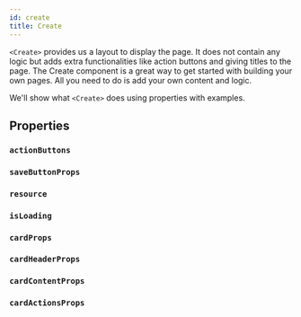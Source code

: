 ```yaml
---
id: create
title: Create
---
```


`<Create>` provides us a layout to display the page. It does not contain any logic but adds extra functionalities like action buttons and giving titles to the page. The Create component is a great way to get started with building your own pages. All you need to do is add your own content and logic.

We'll show what `<Create>` does using properties with examples.

## Properties

### `actionButtons`

### `saveButtonProps`

### `resource`

### `isLoading`

### `cardProps`

### `cardHeaderProps`

### `cardContentProps`

### `cardActionsProps`
